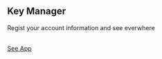 <h2>Key Manager</h2>
<p>Regist your account information and see everwhere</p>
<br>
<a href='http://3.144.109.233/'>See App</a>
